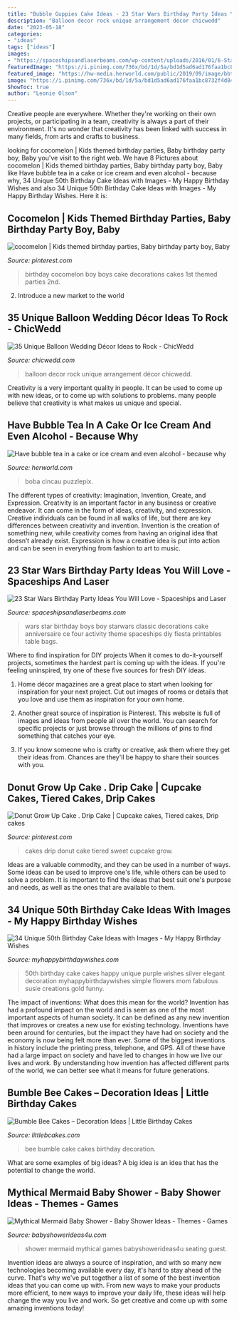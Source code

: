 ```yaml
---
title: "Bubble Guppies Cake Ideas - 23 Star Wars Birthday Party Ideas You Will Love"
description: "Balloon decor rock unique arrangement décor chicwedd"
date: "2023-05-18"
categories:
- "ideas"
tags: ["ideas"]
images:
- "https://spaceshipsandlaserbeams.com/wp-content/uploads/2016/01/6-Star-Wars-Party-Activity-Ideas.jpg"
featuredImage: "https://i.pinimg.com/736x/bd/1d/5a/bd1d5ad6ad176faa1bc8732f4d849ab8.jpg"
featured_image: "https://hw-media.herworld.com/public/2019/09/image/bbt.jpg"
image: "https://i.pinimg.com/736x/bd/1d/5a/bd1d5ad6ad176faa1bc8732f4d849ab8.jpg"
ShowToc: true
author: "Leonie Olson"
---
```



Creative people are everywhere. Whether they're working on their own projects, or participating in a team, creativity is always a part of their environment. It's no wonder that creativity has been linked with success in many fields, from arts and crafts to business.

	

		
looking for cocomelon | Kids themed birthday parties, Baby birthday party boy, Baby you've visit to the right web. We have 8 Pictures about cocomelon | Kids themed birthday parties, Baby birthday party boy, Baby like Have bubble tea in a cake or ice cream and even alcohol - because why, 34 Unique 50th Birthday Cake Ideas with Images - My Happy Birthday Wishes and also 34 Unique 50th Birthday Cake Ideas with Images - My Happy Birthday Wishes. Here it is:
		
    
## Cocomelon | Kids Themed Birthday Parties, Baby Birthday Party Boy, Baby

<img loading=lazy src="https://i.pinimg.com/736x/b2/5e/02/b25e023982e674b3b2ce804267b9a142.jpg" onerror="this.onerror=null;this.src='https://tse1.mm.bing.net/th?id=OIP.J8ks9QP14H-i2nUxFeU2NAHaJ4&amp;pid=15.1';" alt="cocomelon | Kids themed birthday parties, Baby birthday party boy, Baby">

_Source: pinterest.com_

>birthday cocomelon boy boys cake decorations cakes 1st themed parties 2nd. 

	

2. Introduce a new market to the world 

    
## 35 Unique Balloon Wedding Décor Ideas To Rock - ChicWedd

<img loading=lazy src="http://chicwedd.com/wp-content/uploads/2019/03/Fun-Balloon-Wedding-Decor-Ideas-to-Rock-1678002918880414078.jpg" onerror="this.onerror=null;this.src='https://tse3.mm.bing.net/th?id=OIP.RG9mMquqT6Bt_bzGoUofqAHaJ4&amp;pid=15.1';" alt="35 Unique Balloon Wedding Décor Ideas to Rock - ChicWedd">

_Source: chicwedd.com_

>balloon decor rock unique arrangement décor chicwedd. 

	

Creativity is a very important quality in people. It can be used to come up with new ideas, or to come up with solutions to problems. many people believe that creativity is what makes us unique and special.

    
## Have Bubble Tea In A Cake Or Ice Cream And Even Alcohol - Because Why

<img loading=lazy src="https://hw-media.herworld.com/public/2019/09/image/bbt.jpg" onerror="this.onerror=null;this.src='https://tse2.mm.bing.net/th?id=OIP.EpfkWgnrSzUPy_oPs0zF3AHaEm&amp;pid=15.1';" alt="Have bubble tea in a cake or ice cream and even alcohol - because why">

_Source: herworld.com_

>boba cincau puzzlepix. 

	

The different types of creativity: Imagination, Invention, Create, and Expression.
Creativity is an important factor in any business or creative endeavor. It can come in the form of ideas, creativity, and expression. Creative individuals can be found in all walks of life, but there are key differences between creativity and invention. Invention is the creation of something new, while creativity comes from having an original idea that doesn’t already exist. Expression is how a creative idea is put into action and can be seen in everything from fashion to art to music.

    
## 23 Star Wars Birthday Party Ideas You Will Love - Spaceships And Laser

<img loading=lazy src="https://spaceshipsandlaserbeams.com/wp-content/uploads/2016/01/6-Star-Wars-Party-Activity-Ideas.jpg" onerror="this.onerror=null;this.src='https://tse4.mm.bing.net/th?id=OIP.mgIV4cq20mE951J06egRmwHaLH&amp;pid=15.1';" alt="23 Star Wars Birthday Party Ideas You Will Love - Spaceships and Laser">

_Source: spaceshipsandlaserbeams.com_

>wars star birthday boys boy starwars classic decorations cake anniversaire ce four activity theme spaceships diy fiesta printables table bags. 

	

Where to find inspiration for DIY projects
When it comes to do-it-yourself projects, sometimes the hardest part is coming up with the ideas. If you're feeling uninspired, try one of these five sources for fresh DIY ideas.
1. Home décor magazines are a great place to start when looking for inspiration for your next project. Cut out images of rooms or details that you love and use them as inspiration for your own home.

2. Another great source of inspiration is Pinterest. This website is full of images and ideas from people all over the world. You can search for specific projects or just browse through the millions of pins to find something that catches your eye.

3. If you know someone who is crafty or creative, ask them where they get their ideas from. Chances are they'll be happy to share their sources with you.


    
## Donut Grow Up Cake . Drip Cake | Cupcake Cakes, Tiered Cakes, Drip Cakes

<img loading=lazy src="https://i.pinimg.com/736x/bd/1d/5a/bd1d5ad6ad176faa1bc8732f4d849ab8.jpg" onerror="this.onerror=null;this.src='https://tse1.mm.bing.net/th?id=OIP.uB4mKYN6zOarCImhgv3KsgHaJ3&amp;pid=15.1';" alt="Donut Grow Up Cake . Drip Cake | Cupcake cakes, Tiered cakes, Drip cakes">

_Source: pinterest.com_

>cakes drip donut cake tiered sweet cupcake grow. 

	

Ideas are a valuable commodity, and they can be used in a number of ways. Some ideas can be used to improve one's life, while others can be used to solve a problem. It is important to find the ideas that best suit one's purpose and needs, as well as the ones that are available to them.

    
## 34 Unique 50th Birthday Cake Ideas With Images - My Happy Birthday Wishes

<img loading=lazy src="https://www.myhappybirthdaywishes.com/wp-content/uploads/2016/09/dahlia-50th-birthday-cakes.jpg" onerror="this.onerror=null;this.src='https://tse3.mm.bing.net/th?id=OIP.MSVZkx5a14PwavBFdOYO4wHaLG&amp;pid=15.1';" alt="34 Unique 50th Birthday Cake Ideas with Images - My Happy Birthday Wishes">

_Source: myhappybirthdaywishes.com_

>50th birthday cake cakes happy unique purple wishes silver elegant decoration myhappybirthdaywishes simple flowers mom fabulous susie creations gold funny. 

	

The impact of inventions: What does this mean for the world?
Invention has had a profound impact on the world and is seen as one of the most important aspects of human society. It can be defined as any new invention that improves or creates a new use for existing technology. Inventions have been around for centuries, but the impact they have had on society and the economy is now being felt more than ever. Some of the biggest inventions in history include the printing press, telephone, and GPS. All of these have had a large impact on society and have led to changes in how we live our lives and work. By understanding how invention has affected different parts of the world, we can better see what it means for future generations.

    
## Bumble Bee Cakes – Decoration Ideas | Little Birthday Cakes

<img loading=lazy src="http://www.littlebcakes.com/wp-content/uploads/2014/01/Bumble-Bee-Cake.jpg" onerror="this.onerror=null;this.src='https://tse1.mm.bing.net/th?id=OIP.L8XUa_I7UN4F4Lu0HB5w8gHaJ6&amp;pid=15.1';" alt="Bumble Bee Cakes – Decoration Ideas | Little Birthday Cakes">

_Source: littlebcakes.com_

>bee bumble cake cakes birthday decoration. 

	

What are some examples of big ideas?
A big idea is an idea that has the potential to change the world.

    
## Mythical Mermaid Baby Shower - Baby Shower Ideas - Themes - Games

<img loading=lazy src="http://www.babyshowerideas4u.com/wp-content/uploads/2016/06/Mythical-Mermaid-Baby-Shower-Guest-Seating.jpg" onerror="this.onerror=null;this.src='https://tse1.mm.bing.net/th?id=OIP.OAEAXlPq3mFtBHPBhCIetgHaKP&amp;pid=15.1';" alt="Mythical Mermaid Baby Shower - Baby Shower Ideas - Themes - Games">

_Source: babyshowerideas4u.com_

>shower mermaid mythical games babyshowerideas4u seating guest. 

	

Invention ideas are always a source of inspiration, and with so many new technologies becoming available every day, it's hard to stay ahead of the curve. That's why we've put together a list of some of the best invention ideas that you can come up with. From new ways to make your products more efficient, to new ways to improve your daily life, these ideas will help change the way you live and work. So get creative and come up with some amazing inventions today!

